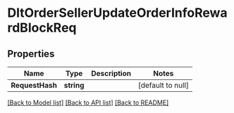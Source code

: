 # DltOrderSellerUpdateOrderInfoRewardBlockReq

## Properties
Name | Type | Description | Notes
------------ | ------------- | ------------- | -------------
**RequestHash** | **string** |  | [default to null]

[[Back to Model list]](../README.md#documentation-for-models) [[Back to API list]](../README.md#documentation-for-api-endpoints) [[Back to README]](../README.md)

